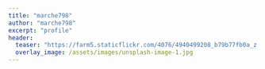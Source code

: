 ```yaml
---
title: "marche798"
author: "marche798"
excerpt: "profile"
header:
  teaser: "https://farm5.staticflickr.com/4076/4940499208_b79b77fb0a_z.jpg"
  overlay_image: /assets/images/unsplash-image-1.jpg
---
```

